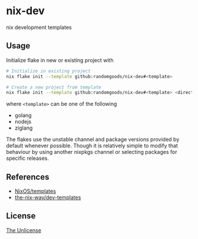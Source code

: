 # nix-dev

nix development templates

## Usage

Initialize flake in new or existing project with

```sh
# Initialize in existing project
nix flake init --template github:randomgoods/nix-dev#<template>

# Create a new project from template
nix flake init --template github:randomgoods/nix-dev#<template> <directory>
```

where `<template>` can be one of the following

- golang
- nodejs
- ziglang

The flakes use the unstable channel and package versions provided by default whenever possible.
Though it is relatively simple to modify that behaviour by using another nixpkgs channel or selecting
packages for specific releases.

## References

- [NixOS/templates](https://github.com/NixOS/templates)
- [the-nix-way/dev-templates](https://github.com/the-nix-way/dev-templates)

## License

[The Unlicense](https://github.com/randomgoods/nix-dev/blob/main/LICENSE)
